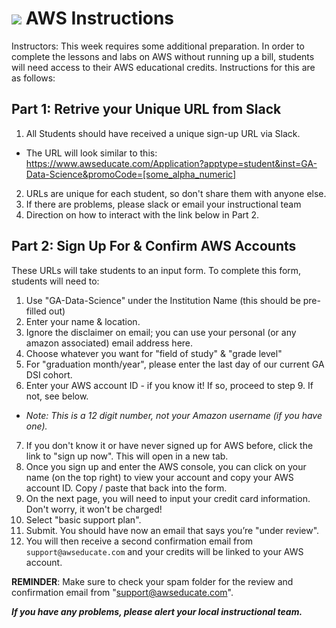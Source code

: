 # ![](https://ga-dash.s3.amazonaws.com/production/assets/logo-9f88ae6c9c3871690e33280fcf557f33.png) AWS Instructions

Instructors: This week requires some additional preparation. In order to complete the lessons and labs on AWS without running up a bill, students will need access to their AWS educational credits. Instructions for this are as follows:

## Part 1: Retrive your Unique URL from Slack
1. All Students should have received a unique sign-up URL via Slack. 
- The URL will look similar to this: https://www.awseducate.com/Application?apptype=student&inst=GA-Data-Science&promoCode=[some_alpha_numeric]
2. URLs are unique for each student, so don't share them with anyone else.
3. If there are problems, please slack or email your instructional team
4. Direction on how to interact with the link below in Part 2.

## Part 2: Sign Up For & Confirm AWS Accounts
These URLs will take students to an input form. To complete this form, students will need to:

1. Use "GA-Data-Science" under the Institution Name (this should be pre-filled out)
2. Enter your name & location.
3. Ignore the disclaimer on email; you can use your personal (or any amazon associated) email address here.
4. Choose whatever you want for "field of study" & "grade level"
5. For "graduation month/year", please enter the last day of our current GA DSI cohort.
6. Enter your AWS account ID - if you know it! If so, proceed to step 9. If not, see below.
  - *Note: This is a 12 digit number, not your Amazon username (if you have one).*
7. If you don't know it or have never signed up for AWS before, click the link to "sign up now". This will open in a new tab.
8. Once you sign up and enter the AWS console, you can click on your name (on the top right) to view your account and copy your AWS account ID. Copy / paste that back into the form.
9. On the next page, you will need to input your credit card information. Don't worry, it won't be charged!
10. Select "basic support plan".
11. Submit. You should have now an email that says you’re "under review".
12. You will then receive a second confirmation email from `support@awseducate.com` and your credits will be linked to your AWS account.

**REMINDER**: Make sure to check your spam folder for the review and confirmation email from "support@awseducate.com".

***If you have any problems, please alert your local instructional team.***
